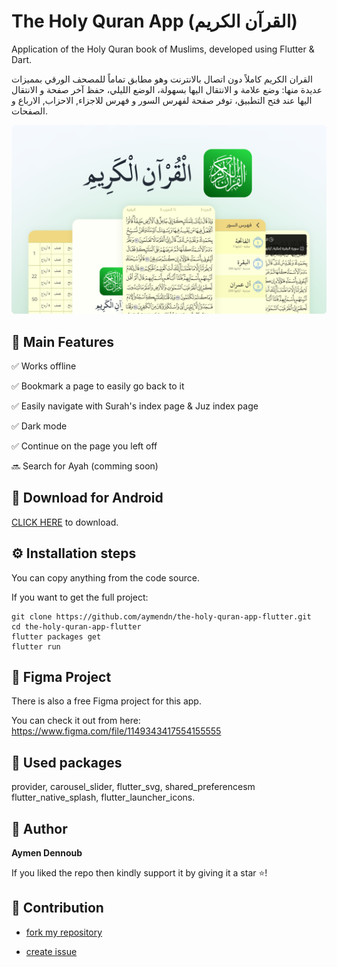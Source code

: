 # The Holy Quran App (القرآن الكريم)

Application of the Holy Quran book of Muslims, developed using Flutter & Dart.

القران الكريم كاملاً دون اتصال بالانترنت وهو مطابق تماماً للمصحف الورقي بمميزات عديدة منها: وضع علامة و الانتقال اليها بسهولة، الوضع الليلي، حفظ آخر صفحة و الانتقال اليها عند فتح التطبيق، توفر صفحة لفهرس السور و فهرس للاجزاء, الاحزاب, الارباع و الصفحات.

![The Holy Quran App (القرآن الكريم)](thumbnail.png)


## 🎯 Main Features

✅ Works offline

✅ Bookmark a page to easily go back to it

✅ Easily navigate with Surah's index page & Juz index page

✅ Dark mode

✅ Continue on the page you left off

🔜 Search for Ayah (comming soon)

## 📁 Download for Android
[CLICK HERE](link) to download.

## ⚙ Installation steps

You can copy anything from the code source.

If you want to get the full project:

```
git clone https://github.com/aymendn/the-holy-quran-app-flutter.git
cd the-holy-quran-app-flutter
flutter packages get
flutter run
```

## 🎨 Figma Project

There is also a free Figma project for this app.

You can check it out from here: https://www.figma.com/file/1149343417554155555

## 🔨 Used packages

provider, carousel_slider, flutter_svg, shared_preferencesm flutter_native_splash, flutter_launcher_icons.

## 🧑 Author

__Aymen Dennoub__

If you liked the repo then kindly support it by giving it a star ⭐!

## 🤝 Contribution

- [fork my repository](https://github.com/user/repository/fork)

- [create issue](https://github.com/user/repository/issues/new)



